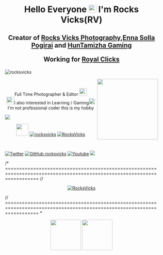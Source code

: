 <h1 align="center">Hello Everyone <img src="https://media.giphy.com/media/hvRJCLFzcasrR4ia7z/giphy.gif" width="25px"> I'm Rocks Vicks(RV) </h1>
<h2 align="center">Creator of <a href="https://www.youtube.com/c/RocksVicksPhotography?sub_confirmation=1" target="_blank">Rocks Vicks Photography</a>,<a href="https://www.youtube.com/c/EnnaSollaPogirai?sub_confirmation=1" target="_blank">Enna Solla Pogirai</a> and <a href="https://www.youtube.com/c/HunTamizha?sub_confirmation=1" target="_blank">HunTamizha Gaming</a> 
<p align="center">Working for <a href="https://www.youtube.com/c/RoyalClicks?sub_confirmation=1" target="_blank">Royal Clicks</a> </p> </h2>

<p align="left"> <img src="https://komarev.com/ghpvc/?username=rocksvicks&label=Visitors&color=blue&style=plastic" alt="rocksvicks" /> </p> 

<img align="right" src="https://media.giphy.com/media/zOvBKUUEERdNm/giphy.gif" width="200px"> <br>
<p align="center" <img src="https://media.giphy.com/media/VARsZP4OnIWUgKVouI/giphy.gif" width="40px">Full Time Photographer & Editor <img src="https://media.giphy.com/media/U4YLhjX4vz825EeTu0/giphy.gif" width="25px"> <br>
<img src="https://media.giphy.com/media/rW9bOzOzQ7zAb7Xoik/giphy.gif" width="25px">I also interested in Learning / Gaming<img src="https://media.giphy.com/media/jsJDcwJ9qqaR0kQwmj/giphy.gif" width="20px"> <br>
I'm not professional coder this is my hobby <br> </p>

![](https://readme-typing-svg.herokuapp.com?font=Montserrat&color=ffffff&lines=l+Love+My+Job;)

<p align="center"> <a href="https://www.instagram.com/rocksvicks" target="_blank"> 
 <img src="https://media.giphy.com/media/LpDmM2wSt6Hm5fKJVa/giphy.gif" width="40px"></a> 
 <a href="https://www.instagram.com/rocksvicks" target="blank"><img src="https://img.shields.io/twitter/follow/RocksVicks?logo=instagram&style=for-the-badge" alt="rocksvicks" /></a>
 <a href="https://twitter.com/RocksVicks" target="blank"><img src="https://img.shields.io/twitter/follow/RocksVicks?logo=twitter&style=for-the-badge" alt="RocksVicks" /></a></p><br>
 
 [![Twitter](https://img.shields.io/twitter/follow/rocksvicks?label=Follow&style=new)](https://twitter.com/RocksVicks)
[![GitHub rocksvicks](https://img.shields.io/github/followers/rocksvicks?label=follow&style=new)](https://github.com/rocksvicks)
[![Youtube](https://img.shields.io/youtube/channel/subscribers/UCAzDd3ud2WcU7VD4OFGMWhA?style=trend&label=Subscribe)](https://www.youtube.com/c/RocksVicksPhotography?sub_confirmation=1)
[![](https://img.shields.io/badge/Instagram-E4405F?style=trend&label=follow&logo=instagram&logoColor=red)](https://instagram.com/rocksvicks)

 /* ========================================================================================================================
//
<p align="center"> <a href="https://github.com/ryo-ma/github-profile-trophy"><img src="https://github-profile-trophy.vercel.app/?username=RocksVicks&margin-w=8" alt="RocksVicks" /></a> </p> //
 ======================================================================================================================== *
 <p align="center"> <img src="https://media.giphy.com/media/fGIsem7KrcgBRnulWL/giphy.gif" width="100px"> <img src="https://media.giphy.com/media/P078KVFgaDxUzphSOf/giphy.gif" width="100px"> <p3>
